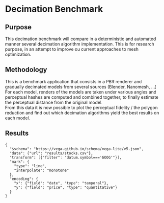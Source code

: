 # Decimation Benchmark

## Purpose

This decimation benchmark will compare in a deterministic and automated manner several decimation algorithm implementation. This is for research purpose, in an attempt to improve ou current approaches to mesh optimization.

## Methodology

This is a benchmark application that consists in a PBR renderer and gradually decimated models from several sources (Blender, Nanomesh, ...)  
For each model, renders of the models are taken under various angles and perceptual hashes are computed and combined together, to finally estimate the perceptual distance from the original model.  
From this data it is now possible to plot the perceptual fidelity / the polygon reduction and find out which decimation algorithms yield the best results on each model.

## Results

```vega-lite
{
  "$schema": "https://vega.github.io/schema/vega-lite/v5.json",
  "data": {"url": "results/stocks.csv"},
  "transform": [{"filter": "datum.symbol==='GOOG'"}],
  "mark": {
    "type": "line",
    "interpolate": "monotone"
  },
  "encoding": {
    "x": {"field": "date", "type": "temporal"},
    "y": {"field": "price", "type": "quantitative"}
  }
}
```
